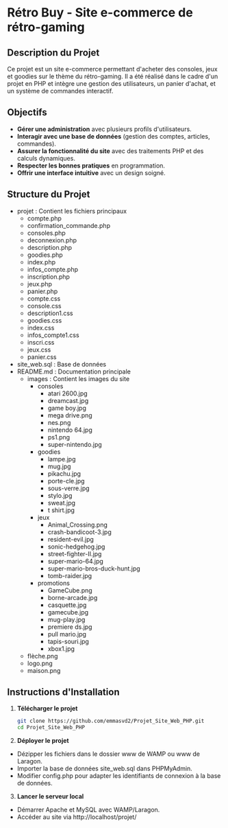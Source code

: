 # Rétro Buy - Site e-commerce de rétro-gaming

## Description du Projet
Ce projet est un site e-commerce permettant d'acheter des consoles, jeux et goodies sur le thème du rétro-gaming. Il a été réalisé dans le cadre d'un projet en PHP et intègre une gestion des utilisateurs, un panier d'achat, et un système de commandes interactif.

## Objectifs
- **Gérer une administration** avec plusieurs profils d'utilisateurs.
- **Interagir avec une base de données** (gestion des comptes, articles, commandes).
- **Assurer la fonctionnalité du site** avec des traitements PHP et des calculs dynamiques.
- **Respecter les bonnes pratiques** en programmation.
- **Offrir une interface intuitive** avec un design soigné.

## Structure du Projet

- projet : Contient les fichiers principaux
   - compte.php
   - confirmation_commande.php
   - consoles.php
   - deconnexion.php
   - description.php
   - goodies.php
   - index.php
   - infos_compte.php
   - inscription.php
   - jeux.php
   - panier.php
   - compte.css
   - console.css
   - description1.css
   - goodies.css
   - index.css
   - infos_compte1.css
   - inscri.css
   - jeux.css
   - panier.css
- site_web.sql : Base de données
- README.md    : Documentation principale
    - images   : Contient les images du site
        - consoles
            - atari 2600.jpg
            - dreamcast.jpg
            - game boy.jpg
            - mega drive.png
            - nes.png
            - nintendo 64.jpg
            - ps1.png
            - super-nintendo.jpg
        - goodies
            - lampe.jpg
            - mug.jpg
            - pikachu.jpg
            - porte-cle.jpg
            - sous-verre.jpg
            - stylo.jpg
            - sweat.jpg
            - t shirt.jpg
        - jeux
            -  Animal_Crossing.png
            - crash-bandicoot-3.jpg
            - resident-evil.jpg
            - sonic-hedgehog.jpg
            - street-fighter-II.jpg
            - super-mario-64.jpg
            - super-mario-bros-duck-hunt.jpg
            - tomb-raider.jpg
        - promotions
            - GameCube.png
            - borne-arcade.jpg
            - casquette.jpg
            - gamecube.jpg
            - mug-play.jpg
            - premiere ds.jpg
            - pull mario.jpg
            - tapis-souri.jpg
            - xbox1.jpg
    - flèche.png
    - logo.png
    - maison.png


## Instructions d'Installation
1. **Télécharger le projet**
   ```bash
   git clone https://github.com/emmasvd2/Projet_Site_Web_PHP.git
   cd Projet_Site_Web_PHP
   ```
   
2. **Déployer le projet**

- Dézipper les fichiers dans le dossier www de WAMP ou www de Laragon.
- Importer la base de données site_web.sql dans PHPMyAdmin.
- Modifier config.php pour adapter les identifiants de connexion à la base de données.

3. **Lancer le serveur local**

- Démarrer Apache et MySQL avec WAMP/Laragon.
- Accéder au site via http://localhost/projet/
